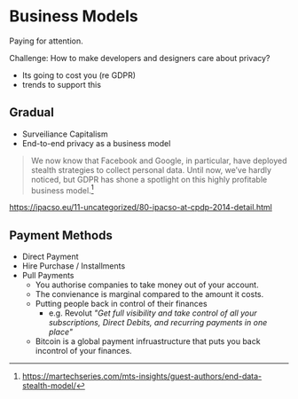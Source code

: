 # Business Models

Paying for attention.

Challenge: How to make developers and designers care about privacy?

- Its going to cost you (re GDPR)
- trends to support this

## Gradual

- Surveiliance Capitalism
- End-to-end privacy as a business model

> We now know that Facebook and Google, in particular, have deployed stealth strategies to collect personal data. Until now, we’ve hardly noticed, but GDPR has shone a spotlight on this highly profitable business model.[^1]

https://ipacso.eu/11-uncategorized/80-ipacso-at-cpdp-2014-detail.html

## Payment Methods

- Direct Payment
- Hire Purchase / Installments
- Pull Payments
  - You authorise companies to take money out of your account.
  - The convienance is marginal compared to the amount it costs.
  - Putting people back in control of their finances
    - e.g. Revolut *"Get full visibility and take control of all your subscriptions, Direct Debits, and recurring payments in one place"*
  - Bitcoin is a global payment infruastructure that puts you back incontrol of your finances.

[^1]: https://martechseries.com/mts-insights/guest-authors/end-data-stealth-model/
[^2]: http://journalofbusinessmodels.com/media/1319/v7n4pp34-38.pdf
